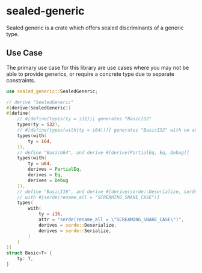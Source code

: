 # sealed-generic

Sealed generic is a crate which offers sealed discriminants of a generic type.


## Use Case

The primary use case for this library are use cases where you may not be able to provide generics, or require a concrete type due to separate constraints.

```rust
use sealed_generic::SealedGeneric;

// derive "SealedGeneric"
#[derive(SealedGeneric)]
#[define(
    // #[define(types(ty = i32))] generates "BasicI32"
    types(ty = i32),
    // #[define(types(with(ty = i64)))] generates "BasicI32" with no additional options
    types(with(
        ty = i64,
    )),
    // define "BasicU64", and derive #[derive(PartialEq, Eq, Debug)]
    types(with(
        ty = u64,
        derives = PartialEq,
        derives = Eq,
        derives = Debug
    )),
    // define "BasicI16", and derive #[derive(serde::Deserialize, serde::Serialize)]
    // with #[serde(rename_all = "SCREAMING_SNAKE_CASE")]
    types(
        with(
            ty = i16,
            attr = "serde(rename_all = \"SCREAMING_SNAKE_CASE\")",
            derives = serde::Deserialize,
            derives = serde::Serialize,
        )
    )
)]
struct Basic<T> {
    ty: T,
}
```


